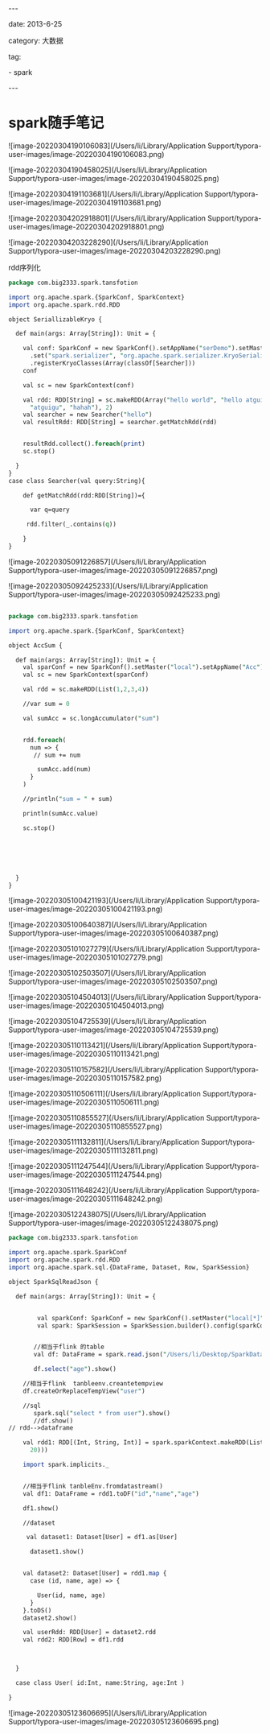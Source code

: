 \---

date: 2013-6-25

category: 大数据

tag:

  \- spark

\---

# spark随手笔记

![image-20220304190106083](/Users/li/Library/Application Support/typora-user-images/image-20220304190106083.png)

![image-20220304190458025](/Users/li/Library/Application Support/typora-user-images/image-20220304190458025.png)

![image-20220304191103681](/Users/li/Library/Application Support/typora-user-images/image-20220304191103681.png)

![image-20220304202918801](/Users/li/Library/Application Support/typora-user-images/image-20220304202918801.png)

![image-20220304203228290](/Users/li/Library/Application Support/typora-user-images/image-20220304203228290.png)

rdd序列化



```perl
package com.big2333.spark.tansfotion

import org.apache.spark.{SparkConf, SparkContext}
import org.apache.spark.rdd.RDD

object SeriallizableKryo {

  def main(args: Array[String]): Unit = {

    val conf: SparkConf = new SparkConf().setAppName("serDemo").setMaster("local[*]")
      .set("spark.serializer", "org.apache.spark.serializer.KryoSerializer")
      .registerKryoClasses(Array(classOf[Searcher]))
    conf

    val sc = new SparkContext(conf)

    val rdd: RDD[String] = sc.makeRDD(Array("hello world", "hello atguigu",
      "atguigu", "hahah"), 2)
    val searcher = new Searcher("hello")
    val resultRdd: RDD[String] = searcher.getMatchRdd(rdd)


    resultRdd.collect().foreach(print)
    sc.stop()

  }
}
case class Searcher(val query:String){

    def getMatchRdd(rdd:RDD[String])={

      var q=query

     rdd.filter(_.contains(q))

    }
}
```

![image-20220305091226857](/Users/li/Library/Application Support/typora-user-images/image-20220305091226857.png)

![image-20220305092425233](/Users/li/Library/Application Support/typora-user-images/image-20220305092425233.png)

```perl

package com.big2333.spark.tansfotion

import org.apache.spark.{SparkConf, SparkContext}

object AccSum {

  def main(args: Array[String]): Unit = {
    val sparConf = new SparkConf().setMaster("local").setAppName("Acc")
    val sc = new SparkContext(sparConf)

    val rdd = sc.makeRDD(List(1,2,3,4))

    //var sum = 0

    val sumAcc = sc.longAccumulator("sum")


    rdd.foreach(
      num => {
       // sum += num

        sumAcc.add(num)
      }
    )

    //println("sum = " + sum)

    println(sumAcc.value)

    sc.stop()






  }
}

```

![image-20220305100421193](/Users/li/Library/Application Support/typora-user-images/image-20220305100421193.png)

![image-20220305100640387](/Users/li/Library/Application Support/typora-user-images/image-20220305100640387.png)

![image-20220305101027279](/Users/li/Library/Application Support/typora-user-images/image-20220305101027279.png)

![image-20220305102503507](/Users/li/Library/Application Support/typora-user-images/image-20220305102503507.png)

![image-20220305104504013](/Users/li/Library/Application Support/typora-user-images/image-20220305104504013.png)

![image-20220305104725539](/Users/li/Library/Application Support/typora-user-images/image-20220305104725539.png)

![image-20220305110113421](/Users/li/Library/Application Support/typora-user-images/image-20220305110113421.png)

![image-20220305110157582](/Users/li/Library/Application Support/typora-user-images/image-20220305110157582.png)

![image-20220305110506111](/Users/li/Library/Application Support/typora-user-images/image-20220305110506111.png)

![image-20220305110855527](/Users/li/Library/Application Support/typora-user-images/image-20220305110855527.png)

![image-20220305111132811](/Users/li/Library/Application Support/typora-user-images/image-20220305111132811.png)

![image-20220305111247544](/Users/li/Library/Application Support/typora-user-images/image-20220305111247544.png)

![image-20220305111648242](/Users/li/Library/Application Support/typora-user-images/image-20220305111648242.png)

![image-20220305122438075](/Users/li/Library/Application Support/typora-user-images/image-20220305122438075.png)

```perl
package com.big2333.spark.tansfotion

import org.apache.spark.SparkConf
import org.apache.spark.rdd.RDD
import org.apache.spark.sql.{DataFrame, Dataset, Row, SparkSession}

object SparkSqlReadJson {

  def main(args: Array[String]): Unit = {


        val sparkConf: SparkConf = new SparkConf().setMaster("local[*]").setAppName("sprksql")
        val spark: SparkSession = SparkSession.builder().config(sparkConf).getOrCreate()


       //相当于flink 的table
       val df: DataFrame = spark.read.json("/Users/li/Desktop/SparkData/input/user.json")

       df.select("age").show()

    //相当于flink  tanbleenv.creantetempview
    df.createOrReplaceTempView("user")

    //sql
       spark.sql("select * from user").show()
       //df.show()
// rdd-->dataframe

    val rdd1: RDD[(Int, String, Int)] = spark.sparkContext.makeRDD(List((1, "zhangsan", 30), (2, "lisi", 28), (3, "wangwu",
      20)))

    import spark.implicits._


    //相当于flink tanbleEnv.fromdatastream()
    val df1: DataFrame = rdd1.toDF("id","name","age")

    df1.show()

    //dataset

     val dataset1: Dataset[User] = df1.as[User]

      dataset1.show()


    val dataset2: Dataset[User] = rdd1.map {
      case (id, name, age) => {

        User(id, name, age)
      }
    }.toDS()
    dataset2.show()

    val userRdd: RDD[User] = dataset2.rdd
    val rdd2: RDD[Row] = df1.rdd



  }

  case class User( id:Int, name:String, age:Int )

}
```

![image-20220305123606695](/Users/li/Library/Application Support/typora-user-images/image-20220305123606695.png)
